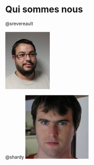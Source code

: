 # Qui sommes nous



@srevereault

<img src="resources/srevereault.jpg">


@shardy
<img src="resources/shardy.jpg">
